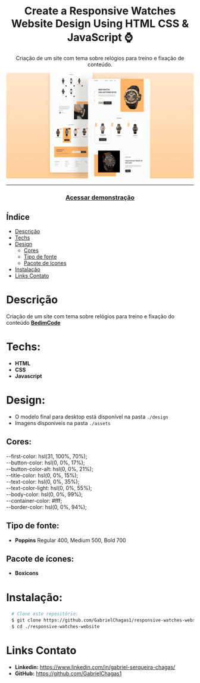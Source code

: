 <div align="center">
    <h1 align="center">Create a Responsive Watches Website Design Using HTML CSS & JavaScript ⌚</h1>
    <p>Criação de um site com tema sobre relógios para treino e fixação de conteúdo.</p>
    <img src="./design/preview.png" alt="Logo" width="800">
</div>

---
<h3 align="center">
  <a href="https://responsive-watches-website.vercel.app/">Acessar demonstração</a>
</h3>

## Índice

* [Descrição](#descrição)
* [Techs](#techs)
* [Design](#design)
  * [Cores](#cores)
  * [Tipo de fonte](#tipo-de-fonte)
  * [Pacote de ícones](#pacote-de-ícones)
* [Instalação](#instalação)
* [Links Contato](#links-contato)

# Descrição
Criação de um site com tema sobre relógios para treino e fixação do conteúdo [**BedimCode**](https://www.youtube.com/channel/UCgkDs77BoEhMIgRUB4MKrtQ)

# Techs: 
- **HTML**
- **CSS**
- **Javascript**

# Design:
- O modelo final para desktop está disponível na pasta `./design`
- Imagens disponíveis na pasta `./assets`<br>

## Cores:
  --first-color: hsl(31, 100%, 70%);<br>
  --button-color: hsl(0, 0%, 17%);<br>
  --button-color-alt: hsl(0, 0%, 21%);<br>
  --title-color: hsl(0, 0%, 15%);<br>
  --text-color: hsl(0, 0%, 35%);<br>
  --text-color-light: hsl(0, 0%, 55%);<br>
  --body-color: hsl(0, 0%, 99%);<br>
  --container-color: #fff;<br>
  --border-color: hsl(0, 0%, 94%);<br>
## Tipo de fonte:
- **Poppins** Regular 400, Medium 500, Bold 700

## Pacote de ícones:
- **Boxicons**

# Instalação:
```bash
  # Clone este repositório:
  $ git clone https://github.com/GabrielChagas1/responsive-watches-website.git
  $ cd ./responsive-watches-website
```

# Links Contato
- **Linkedin:** https://www.linkedin.com/in/gabriel-serqueira-chagas/<br>
- **GitHub:** https://github.com/GabrielChagas1<br>
